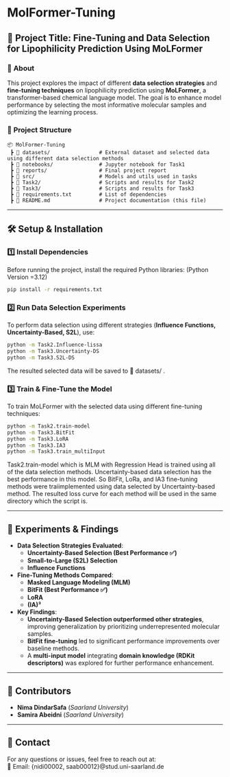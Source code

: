 # MolFormer-Tuning 

## 🚀 Project Title: **Fine-Tuning and Data Selection for Lipophilicity Prediction Using MoLFormer**  

### 📌 **About**  
This project explores the impact of different **data selection strategies** and **fine-tuning techniques** on lipophilicity prediction using **MoLFormer**, a transformer-based chemical language model. The goal is to enhance model performance by selecting the most informative molecular samples and optimizing the learning process.  

### 📂 **Project Structure**  
```
📦 MolFormer-Tuning 
 ┣ 📂 datasets/                # External dataset and selected data using different data selection methods
 ┣ 📂 notebooks/               # Jupyter notebook for Task1
 ┣ 📂 reports/                 # Final project report
 ┣ 📂 src/                     # Models and utils used in tasks
 ┣ 📂 Task2/                   # Scripts and results for Task2
 ┣ 📂 Task3/                   # Scripts and results for Task3
 ┣ 📝 requirements.txt         # List of dependencies  
 ┣ 📝 README.md                # Project documentation (this file)  

```

---

## 🛠 **Setup & Installation**  
### **1️⃣ Install Dependencies**  
Before running the project, install the required Python libraries: (Python Version =3.12)  
```bash
pip install -r requirements.txt
```


### **2️⃣ Run Data Selection Experiments**  
To perform data selection using different strategies (**Influence Functions, Uncertainty-Based, S2L**), use:  
```bash
python -m Task2.Influence-lissa 
python -m Task3.Uncertainty-DS
python -m Task3.S2L-DS
```
The resulted selected data will be saved to 📂 datasets/ .

### **3️⃣ Train & Fine-Tune the Model**  
To train MoLFormer with the selected data using different fine-tuning techniques:  
```bash
python -m Task2.train-model
python -m Task3.BitFit
python -m Task3.LoRA
python -m Task3.IA3
python -m Task3.train_multiInput
```
Task2.train-model which is MLM with Regression Head is trained using all of the data selection methods. Uncertainty-based data selection has the best performance in this model. So BitFit, LoRa, and IA3 fine-tuning methods were traiimplemented using data selected by Uncertainty-based method. The resulted loss curve for each method will be used in the same directory which the script is.

---

## 🧪 **Experiments & Findings**  
- **Data Selection Strategies Evaluated**:  
  - **Uncertainty-Based Selection (Best Performance ✅)**  
  - **Small-to-Large (S2L) Selection**  
  - **Influence Functions**  
- **Fine-Tuning Methods Compared**:  
  - **Masked Language Modeling (MLM)**  
  - **BitFit (Best Performance ✅)**  
  - **LoRA**  
  - **(IA)³**  
- **Key Findings**:  
  - **Uncertainty-Based Selection outperformed other strategies**, improving generalization by prioritizing underrepresented molecular samples.  
  - **BitFit fine-tuning** led to significant performance improvements over baseline methods.  
  - A **multi-input model** integrating **domain knowledge (RDKit descriptors)** was explored for further performance enhancement.  

---

## 🤝 **Contributors**  
- **Nima DindarSafa** (*Saarland University*)  
- **Samira Abeidni**  (*Saarland University*)

---

## 📧 **Contact**  
For any questions or issues, feel free to reach out at:  
📩 Email: {nidi00002, saab00012}@stud.uni-saarland.de
